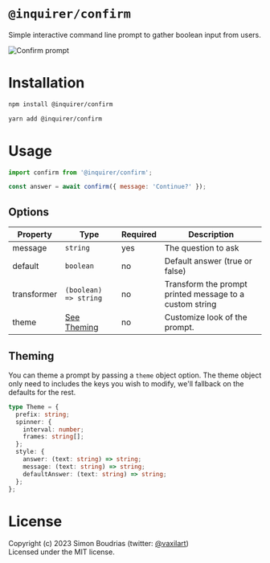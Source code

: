 # `@inquirer/confirm`

Simple interactive command line prompt to gather boolean input from users.

![Confirm prompt](https://cdn.rawgit.com/SBoudrias/Inquirer.js/28ae8337ba51d93e359ef4f7ee24e79b69898962/assets/screenshots/confirm.svg)

# Installation

```sh
npm install @inquirer/confirm

yarn add @inquirer/confirm
```

# Usage

```js
import confirm from '@inquirer/confirm';

const answer = await confirm({ message: 'Continue?' });
```

## Options

| Property    | Type                    | Required | Description                                             |
| ----------- | ----------------------- | -------- | ------------------------------------------------------- |
| message     | `string`                | yes      | The question to ask                                     |
| default     | `boolean`               | no       | Default answer (true or false)                          |
| transformer | `(boolean) => string`   | no       | Transform the prompt printed message to a custom string |
| theme       | [See Theming](#Theming) | no       | Customize look of the prompt.                           |

## Theming

You can theme a prompt by passing a `theme` object option. The theme object only need to includes the keys you wish to modify, we'll fallback on the defaults for the rest.

```ts
type Theme = {
  prefix: string;
  spinner: {
    interval: number;
    frames: string[];
  };
  style: {
    answer: (text: string) => string;
    message: (text: string) => string;
    defaultAnswer: (text: string) => string;
  };
};
```

# License

Copyright (c) 2023 Simon Boudrias (twitter: [@vaxilart](https://twitter.com/Vaxilart))<br/>
Licensed under the MIT license.
